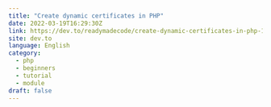 ```yaml
---
title: "Create dynamic certificates in PHP"
date: 2022-03-19T16:29:30Z
link: https://dev.to/readymadecode/create-dynamic-certificates-in-php-1k89?utm_medium=RSS&utm_source=news.12bit.vn
site: dev.to
language: English
category:
  - php
  - beginners
  - tutorial
  - module
draft: false
---
```

